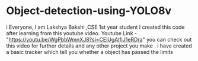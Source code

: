 # Object-detection-using-YOLO8v
i Everyone, I am Lakshya Bakshi ,CSE 1st year student  I created this code after learning from this youtube video.  Youtube Link -"https://youtu.be/WgPbbWmnXJ8?si=CEiUgAlfiJ1eRDra"  you can check out this video for further details and any other  project you make . i have created a basic tracker which tell you  whether a object has passed the limits

